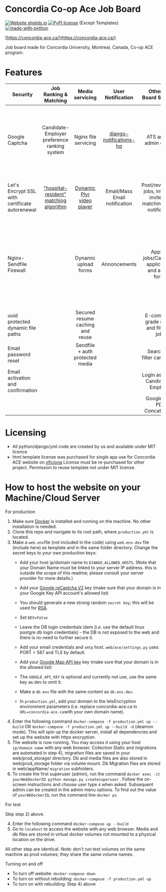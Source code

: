 # Concordia Co-op Ace Job Board
[![Website shields.io](https://img.shields.io/website-up-down-green-red/http/shields.io.svg)](http://aceconcordia.ca)
[![PyPI license](https://img.shields.io/pypi/l/ansicolortags.svg)](https://pypi.python.org/pypi/ansicolortags/) (Except Templates) [![made-with-python](https://img.shields.io/badge/Made%20with-Python-1f425f.svg)](https://www.python.org/)

[https://concordia-ace.ca/](https://concordia-ace.ca/)

Job board made for Concordia University, Montreal, Canada, Co-op ACE program. 
# Features

| Security        | Job Ranking & Matching          | Media servicing  | User Notification  | Other Job Board Services  | Data  | CI/CD  |
| ------------- |:-------------:| :-----:|:-----:| :-----:|-----:|-----:|
| Google Captcha      | Candidate-Employer preference ranking system| Nginx file servicing | [django-notifications-hq](https://pypi.org/project/django-notifications-hq/) | ATS and full admin control | Postgres Db docker service| Prod Ready easy Docker-Compose setup and dedicated test docker-compose setup
| Let's Encrypt SSL with certificate autorenewal |  ["hospital-resident" matching algorithm](https://pypi.org/project/matching/)      |   [Dynamic Plyr video player](https://github.com/sampotts/plyr)  | Email/Mass Email notification| Post/review/edit jobs, interview invite, job matching, email notification | Persistent db mount | Persistent Volumes and storage mount, django migrations
| Nginx-Sendfile Firewall |  |   Dynamic upload forms | Annoncements | Apply to jobs/Cache old applications and autofill forms | | Separated test media and test db volumes with 99% coding sharing between prod and test docker-compose setups
| uuid protected dynamic file paths |  |    Secured resume caching and reuse| | E-commerce grade search and filter for jobs
| Email password reset |  | Sendfile + auth protected media| | Search and filter candidates 
| Email activation and confirmation | |  | | Login as Admin, Candidate or Employer
| | |  | | Google Map,  PDF Concatination
# Licensing
- All python/django/yml code are created by us and available under MIT licence
- html template license was purchased for single app use for Concordia ACE website on [oficiona](https://themeforest.net/item/oficiona-job-board-html-template/23042674?gclid=CjwKCAjw8J32BRBCEiwApQEKgbP9mgS7W95LgCMymKU4waaAczkaKAq180Rv_QEZPPBjtvQkdnVa2BoCR-sQAvD_BwE) License must be re-purchased for other project. Permission to reuse template not under MIT license. 

# How to host the website on your Machine/Cloud Server
For production
1) Make sure [Docker](https://www.docker.com/) is installed and running on the machine. No other installation is needed. 
2) Clone this repo and navigate to its root path, where `production.yml` is located.
3) Make a `web.env`file (not included in the code) using `web.env.dev` file (include here) as template and in the same folder directory. Change the secret keys to your own production keys:
    - Add your host ip/domain name to `DJANGO_ALLOWED_HOSTS`. (Note that your Domain Name must be linked to your server IP address. this is outside the scope of this readme; please consult your server provider for more details.)
    - Add your [Google reCaptcha V2](https://www.google.com/recaptcha/intro/v3.html) key (make sure that your domain is in your Google Key API account's allowed list) 
    - You should generate a new strong random `secret key`; this will be used for [RSA](https://en.wikipedia.org/wiki/RSA_(cryptosystem)).
    - Set `DEV=False`
    - Leave the DB login credentials idem (i.e. use the default linux postgre db login credentials) - the DB is not exposed to the web and there is no need to further secure it. 
    - Add your email credentials and `smtp` host. `web/ace/settings.py` uses PORT = 587 and TLS by default.
    - Add your [Google Map API key](https://cloud.google.com/maps-platform/) key (make sure that your domain is in the allowed list)
    - The `GOOGLE_API_KEY` is optional and currently not use, use the same key as dev to omit it.  

    - Make a `db.env` file with the same content as `db.env.dev`. 
    - In `production.yml`, add your domain to the letsEncryption environment parameters (i.e. replace concordia-ace.ca in `URL=concordia-ace.ca`with your own domain name). 
4) Enter the following command `docker-compose -f production.yml up --build` OR `docker-compose -f production.yml up --build -d` (deamon mode). This will spin up the docker server, install all dependencies and set up the website with https encryption.  
5) The website is now running. You may access it using your host `ip/domain name` with any web browser. Collection Static and migrations are automated in step 4), migration files are saved in your web/prod_storage/ directory. Db and media files are also stored in web/prod_storage folder via volume mount. Db Migration files are stored in web/appName/ `migration` subfolders.
6) To create the first superuser (admin), run the command `docker exec -it yourWebDockerID python manage.py createsuperuser` . Follow the on-screen instructions and choose user type `4` when asked. Subsequent admin can be created in the admin menu options. To find out the value of `yourWbDockerID`, run the command line `docker ps`

For test

  Skip step 2) above. 

  4) Enter the following command `docker-compose up --build`
  5) Go to `locahost` to access the website with any web browser. Media and db files are stored in virtual docker volumes not mounted to a physical location on the drive. 

  All other step are identical. Note: don't run test volumes on the same machine as prod volumes; they share the same volume names.

Turning on and off

- To turn off website: `docker-compose down`
- To turn on without rebuilding: `docker-compose -f production.yml up`
- To turn on with rebuilding: Step 4) above
